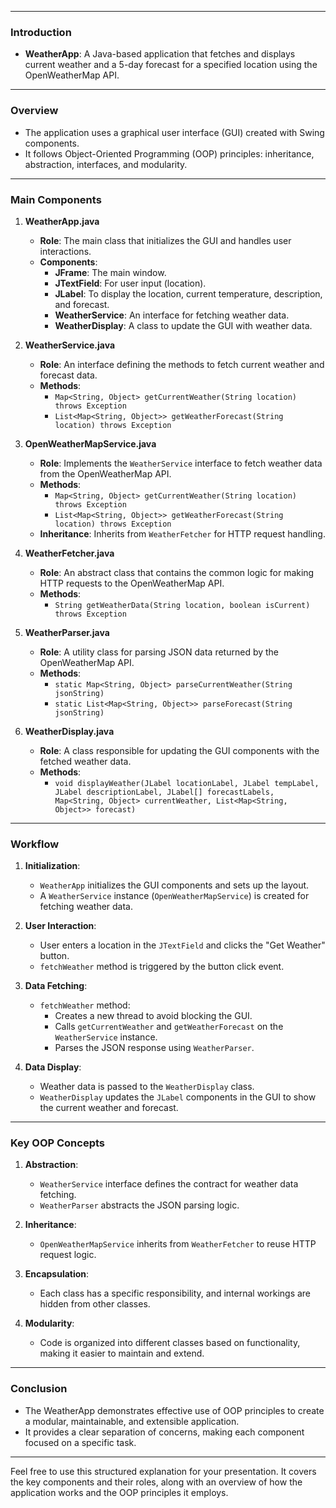 
---

### Introduction
- **WeatherApp**: A Java-based application that fetches and displays current weather and a 5-day forecast for a specified location using the OpenWeatherMap API.

---

### Overview
- The application uses a graphical user interface (GUI) created with Swing components.
- It follows Object-Oriented Programming (OOP) principles: inheritance, abstraction, interfaces, and modularity.

---

### Main Components
1. **WeatherApp.java**
    - **Role**: The main class that initializes the GUI and handles user interactions.
    - **Components**:
        - **JFrame**: The main window.
        - **JTextField**: For user input (location).
        - **JLabel**: To display the location, current temperature, description, and forecast.
        - **WeatherService**: An interface for fetching weather data.
        - **WeatherDisplay**: A class to update the GUI with weather data.

2. **WeatherService.java**
    - **Role**: An interface defining the methods to fetch current weather and forecast data.
    - **Methods**:
        - `Map<String, Object> getCurrentWeather(String location) throws Exception`
        - `List<Map<String, Object>> getWeatherForecast(String location) throws Exception`

3. **OpenWeatherMapService.java**
    - **Role**: Implements the `WeatherService` interface to fetch weather data from the OpenWeatherMap API.
    - **Methods**:
        - `Map<String, Object> getCurrentWeather(String location) throws Exception`
        - `List<Map<String, Object>> getWeatherForecast(String location) throws Exception`
    - **Inheritance**: Inherits from `WeatherFetcher` for HTTP request handling.

4. **WeatherFetcher.java**
    - **Role**: An abstract class that contains the common logic for making HTTP requests to the OpenWeatherMap API.
    - **Methods**:
        - `String getWeatherData(String location, boolean isCurrent) throws Exception`

5. **WeatherParser.java**
    - **Role**: A utility class for parsing JSON data returned by the OpenWeatherMap API.
    - **Methods**:
        - `static Map<String, Object> parseCurrentWeather(String jsonString)`
        - `static List<Map<String, Object>> parseForecast(String jsonString)`

6. **WeatherDisplay.java**
    - **Role**: A class responsible for updating the GUI components with the fetched weather data.
    - **Methods**:
        - `void displayWeather(JLabel locationLabel, JLabel tempLabel, JLabel descriptionLabel, JLabel[] forecastLabels, Map<String, Object> currentWeather, List<Map<String, Object>> forecast)`

---

### Workflow
1. **Initialization**:
    - `WeatherApp` initializes the GUI components and sets up the layout.
    - A `WeatherService` instance (`OpenWeatherMapService`) is created for fetching weather data.

2. **User Interaction**:
    - User enters a location in the `JTextField` and clicks the "Get Weather" button.
    - `fetchWeather` method is triggered by the button click event.

3. **Data Fetching**:
    - `fetchWeather` method:
        - Creates a new thread to avoid blocking the GUI.
        - Calls `getCurrentWeather` and `getWeatherForecast` on the `WeatherService` instance.
        - Parses the JSON response using `WeatherParser`.

4. **Data Display**:
    - Weather data is passed to the `WeatherDisplay` class.
    - `WeatherDisplay` updates the `JLabel` components in the GUI to show the current weather and forecast.

---

### Key OOP Concepts
1. **Abstraction**:
    - `WeatherService` interface defines the contract for weather data fetching.
    - `WeatherParser` abstracts the JSON parsing logic.

2. **Inheritance**:
    - `OpenWeatherMapService` inherits from `WeatherFetcher` to reuse HTTP request logic.

3. **Encapsulation**:
    - Each class has a specific responsibility, and internal workings are hidden from other classes.

4. **Modularity**:
    - Code is organized into different classes based on functionality, making it easier to maintain and extend.

---

### Conclusion
- The WeatherApp demonstrates effective use of OOP principles to create a modular, maintainable, and extensible application.
- It provides a clear separation of concerns, making each component focused on a specific task.

---

Feel free to use this structured explanation for your presentation. It covers the key components and their roles, along with an overview of how the application works and the OOP principles it employs.